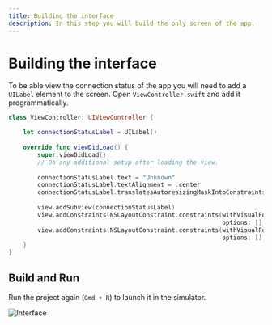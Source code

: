 ```yaml
---
title: Building the interface
description: In this step you will build the only screen of the app.
---
```


# Building the interface

To be able view the connection status of the app you will need to add a `UILabel` element to the screen. Open `ViewController.swift` and add it programmatically.

```swift
class ViewController: UIViewController {

    let connectionStatusLabel = UILabel()
    
    override func viewDidLoad() {
        super.viewDidLoad()
        // Do any additional setup after loading the view.
        
        connectionStatusLabel.text = "Unknown"
        connectionStatusLabel.textAlignment = .center
        connectionStatusLabel.translatesAutoresizingMaskIntoConstraints = false
        
        view.addSubview(connectionStatusLabel)
        view.addConstraints(NSLayoutConstraint.constraints(withVisualFormat: "H:|-20-[label]-20-|",
                                                           options: [], metrics: nil, views: ["label" : connectionStatusLabel]))
        view.addConstraints(NSLayoutConstraint.constraints(withVisualFormat: "V:|-80-[label(20)]",
                                                           options: [], metrics: nil, views: ["label" : connectionStatusLabel]))
    }
}
```

## Build and Run

Run the project again (`Cmd + R`) to launch it in the simulator. 

![Interface](/meta/client-sdk/ios-phone-to-app/interface.png)
